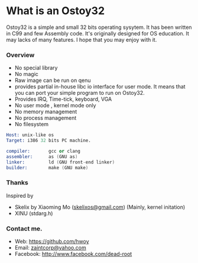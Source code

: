 # What is an Ostoy32
Ostoy32 is a simple and small 32 bits operating sysytem. 
It has been written in C99 and few Assembly code. 
It's originally designed for OS education. 
It may lacks of many features. 
I hope that you may enjoy with it. 
 
### Overview
- No special library
- No magic
- Raw image can be run on qenu
- provides partial in-house libc io interface for user mode. It means that you can port your simple program to run on Ostoy32.
- Provides IRQ, Time-tick, keyboard, VGA
- No user mode , kernel mode only
- No memory management
- No process management
- No filesystem


```s
Host: unix-like os 
Target: i386 32 bits PC machine.

compiler:       gcc or clang
assembler:      as (GNU as)
linker:         ld (GNU front-end linker)
builder:        make (GNU make)

```

### Thanks
Inspired by

- Skelix by Xiaoming Mo (skelixos@gmail.com) (Mainly,  kernel initation)
- XINU (stdarg.h)

### Contact me. 
- Web: https://github.com/hwoy 
- Email: zaintcorp@yahoo.com 
- Facebook: http://www.facebook.com/dead-root 